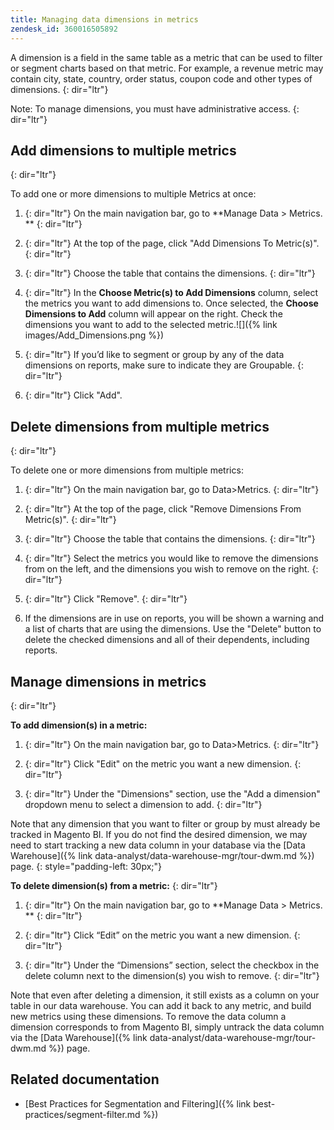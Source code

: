 ```yaml
---
title: Managing data dimensions in metrics
zendesk_id: 360016505892
---
```


A dimension is a field in the same table as a metric that can be used to filter or segment charts based on that metric. For example, a revenue metric may contain city, state, country, order status, coupon code and other types of dimensions.
{: dir="ltr"}

Note: To manage dimensions, you must have administrative access.
{: dir="ltr"}

## Add dimensions to multiple metrics
{: dir="ltr"}

To add one or more dimensions to multiple Metrics at once:

1. {: dir="ltr"} On the main navigation bar, go to **Manage Data &gt; Metrics. **
    {: dir="ltr"}

1. {: dir="ltr"} At the top of the page, click \"Add Dimensions To Metric(s)\".
    {: dir="ltr"}

1. {: dir="ltr"} Choose the table that contains the dimensions.
    {: dir="ltr"}

1. {: dir="ltr"} In the **Choose Metric(s) to Add Dimensions** column, select the metrics you want to add dimensions to. Once selected, the **Choose Dimensions to Add** column will appear on the right. Check the dimensions you want to add to the selected metric.![]({% link images/Add_Dimensions.png %})
1. {: dir="ltr"} If you’d like to segment or group by any of the data dimensions on reports, make sure to indicate they are Groupable.
    {: dir="ltr"}

1. {: dir="ltr"} Click \"Add\".

## Delete dimensions from multiple metrics
{: dir="ltr"}

To delete one or more dimensions from multiple metrics:

1. {: dir="ltr"} On the main navigation bar, go to Data&gt;Metrics.
    {: dir="ltr"}

1. {: dir="ltr"} At the top of the page, click \"Remove Dimensions From Metric(s)\".
    {: dir="ltr"}

1. {: dir="ltr"} Choose the table that contains the dimensions.
    {: dir="ltr"}

1. {: dir="ltr"} Select the metrics you would like to remove the dimensions from on the left, and the dimensions you wish to remove on the right.
    {: dir="ltr"}

1. {: dir="ltr"} Click \"Remove\".
    {: dir="ltr"}

1. If the dimensions are in use on reports, you will be shown a warning and a list of charts that are using the dimensions. Use the \"Delete\" button to delete the checked dimensions and all of their dependents, including reports.

## Manage dimensions in metrics
{: dir="ltr"}

**To add dimension(s) in a metric:**

1. {: dir="ltr"} On the main navigation bar, go to Data&gt;Metrics.
    {: dir="ltr"}

1. {: dir="ltr"} Click \"Edit\" on the metric you want a new dimension.
    {: dir="ltr"}

1. {: dir="ltr"} Under the \"Dimensions\" section, use the \"Add a dimension\" dropdown menu to select a dimension to add.
    {: dir="ltr"}

Note that any dimension that you want to filter or group by must already be tracked in Magento BI. If you do not find the desired dimension, we may need to start tracking a new data column in your database via the [Data Warehouse]({% link data-analyst/data-warehouse-mgr/tour-dwm.md %}) page.
{: style="padding-left: 30px;"}

**To delete dimension(s) from a metric:**
{: dir="ltr"}

1. {: dir="ltr"} On the main navigation bar, go to **Manage Data &gt; Metrics. **
    {: dir="ltr"}

1. {: dir="ltr"} Click “Edit” on the metric you want a new dimension.
    {: dir="ltr"}

1. {: dir="ltr"} Under the “Dimensions” section, select the checkbox in the delete column next to the dimension(s) you wish to remove.
    {: dir="ltr"}

Note that even after deleting a dimension, it still exists as a column on your table in our data warehouse. You can add it back to any metric, and build new metrics using these dimensions. To remove the data column a dimension corresponds to from Magento BI, simply untrack the data column via the [Data Warehouse]({% link data-analyst/data-warehouse-mgr/tour-dwm.md %}) page.

## Related documentation

* [Best Practices for Segmentation and Filtering]({% link best-practices/segment-filter.md %})
